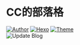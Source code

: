 # CC的部落格

<a href="https://ccknbc.cc"><img alt="Author" src="https://img.shields.io/badge/Author-CCKNBC-blur"/></a>&nbsp;<a href="https://hexo.io"><img alt="Hexo" src="https://img.shields.io/badge/HEXO-5.2.0-0e83c"/></a>&nbsp;<a href="https://github.com/jerryc127/hexo-theme-butterfly"><img alt="Theme" src="https://img.shields.io/badge/Theme-Butterfly 3.3.0-0e83c"/></a><br>![Update Blog](https://github.com/ccknbc-actions/blog-butterfly/workflows/Update%20Blog/badge.svg)